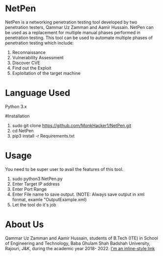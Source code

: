# NetPen
NetPen is a networking penetration testing tool developed by two penetration testers, Qammar Uz Zamman and Aamir Hussain. NetPen can be used as a replacement for multiple manual phases performed in penetration testing. This tool can be used to automate multiple phases of penetration testing which include:
1. Reconnaissance
2. Vulnerability Assessment
3. Discover CVE
4. Find out the Exploit
5. Exploitation of the target machine

# Language Used
  Python 3.x

#Installation
 1. sudo git clone https://github.com/MonkHacker1/NetPen.git
 2. cd NetPen
 3. pip3 install -r Requirements.txt 
 
# Usage
You need to be super user to avail the features of this tool.
1. sudo python3 NetPen.py
2. Enter Target IP address
3. Enter Port Range
4. Enter File name to save output. (NOTE: Always save output in xml format, examle "OutputExample.xml)
5. Let the tool do it's job



# About Us
Qammar Uz Zamman and Aamir Hussain, students of  B.Tech (ITE) in School of Engineering and Technology, Baba Ghulam Shah Badshah University, Rajouri, J&K, during the academic year 2018- 2022.
[I'm an inline-style link](https://www.google.com)

